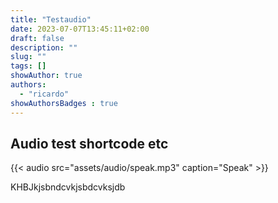 ```yaml
---
title: "Testaudio"
date: 2023-07-07T13:45:11+02:00
draft: false
description: ""
slug: ""
tags: []
showAuthor: true
authors:
  - "ricardo"
showAuthorsBadges : true
---
```


## Audio test shortcode etc

{{< audio src="assets/audio/speak.mp3" caption="Speak" >}}

KHBJkjsbndcvkjsbdcvksjdb
